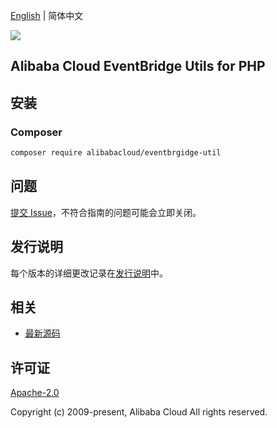 [English](README.md) | 简体中文

![](https://aliyunsdk-pages.alicdn.com/icons/AlibabaCloud.svg)

## Alibaba Cloud EventBridge Utils for PHP

## 安装

### Composer

```bash
composer require alibabacloud/eventbrgidge-util
```

## 问题

[提交 Issue](https://github.com/aliyun/eventbrgidge-util/issues/new)，不符合指南的问题可能会立即关闭。

## 发行说明

每个版本的详细更改记录在[发行说明](./ChangeLog.txt)中。

## 相关

* [最新源码](https://github.com/aliyun/eventbrgidge-util)

## 许可证

[Apache-2.0](http://www.apache.org/licenses/LICENSE-2.0)

Copyright (c) 2009-present, Alibaba Cloud All rights reserved.
